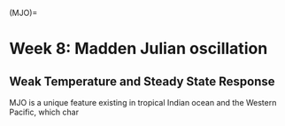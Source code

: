 (MJO)=
# Week 8: Madden Julian oscillation
## Weak Temperature and Steady State Response 


MJO is a unique feature existing in tropical Indian ocean and the Western Pacific, which char 